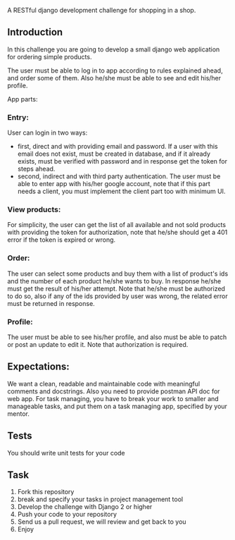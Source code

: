 A RESTful django development challenge for shopping in a shop.

## Introduction
In this challenge you are going to develop a small django web application for ordering simple products.

The user must be able to log in to app according to rules explained ahead, and order some of them. Also he/she must be able to see and edit his/her profile.

App parts:
### Entry:
User can login in two ways:
- first, direct and with providing email and password. If a user with this email does not exist, must be created in database, and if it already exists, must be verified with password and in response get the token for steps ahead.
- second, indirect and with third party authentication. The user must be able to enter app with his/her google account, note that if this part needs a client, you must implement the client part too with minimum UI.

### View products:
For simplicity, the user can get the list of all available and not sold products with providing the token for authorization, note that he/she should get a 401 error if the token is expired or wrong.

### Order:
The user can select some products and buy them with a list of product's ids and the number of each product he/she wants to buy. In response he/she must get the result of his/her attempt. Note that he/she must be authorized to do so, also if any of the ids provided by user was wrong, the related error must be returned in response. 

### Profile:
The user must be able to see his/her profile, and also must be able to patch or post an update to edit it. Note that authorization is required.

## Expectations:
We want a clean, readable and maintainable code with meaningful comments and docstrings. Also you need to provide postman API doc for web app. For task managing, you have to break your work to smaller and manageable tasks, and put them on a task managing app, specified by your mentor.

## Tests
You should write unit tests for your code

## Task
1. Fork this repository
2. break and specify your tasks in project management tool
3. Develop the challenge with Django 2 or higher
4. Push your code to your repository
5. Send us a pull request, we will review and get back to you
6. Enjoy 
